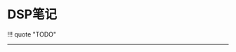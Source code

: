 # DSP笔记

<div id="progress-container">
  <div id="progress-bar"></div>
</div>

!!! quote "TODO"


---